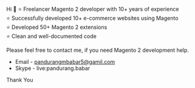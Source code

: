 Hi 👋
⭐️  Freelancer Magento 2 developer with 10+ years of experience<br/>
⭐️  Successfully developed  10+  e-commerce websites using Magento<br/>
⭐️  Developed 50+ Magento 2 extensions<br/>
⭐️  Clean and well-documented code<br/>

Please feel free to contact me, if you need Magento 2 development help.

* Email - pandurangmbabar5@gamil.com
* Skype - live:pandurang.babar

Thank You
                  
